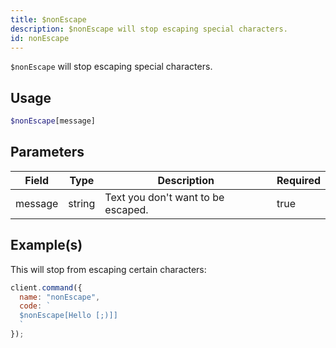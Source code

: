 ```yaml
---
title: $nonEscape
description: $nonEscape will stop escaping special characters.
id: nonEscape
---
```


`$nonEscape` will stop escaping special characters.

## Usage

```php
$nonEscape[message]
```

## Parameters

| Field   | Type   | Description                        | Required |
| ------- | ------ | ---------------------------------- | -------- |
| message | string | Text you don't want to be escaped. | true     |

## Example(s)

This will stop from escaping certain characters:

```javascript
client.command({
  name: "nonEscape",
  code: `
  $nonEscape[Hello [;)]]
  `
});
```
